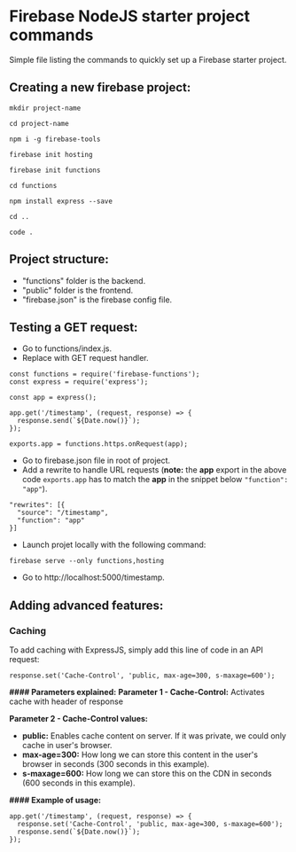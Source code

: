 # Firebase NodeJS starter project commands 

Simple file listing the commands to quickly set up a Firebase starter project. 

## Creating a new firebase project:
`mkdir project-name`

`cd project-name`

`npm i -g firebase-tools`

`firebase init hosting`

`firebase init functions`

`cd functions`

`npm install express --save`

`cd ..`

`code .`

## Project structure:
  - "functions" folder is the backend.
  - "public" folder is the frontend.
  - "firebase.json" is the firebase config file.

## Testing a GET request:
- Go to functions/index.js.
- Replace with GET request handler.

```
const functions = require('firebase-functions');
const express = require('express');

const app = express();

app.get('/timestamp', (request, response) => {
  response.send(`${Date.now()}`);
});

exports.app = functions.https.onRequest(app);
```

- Go to firebase.json file in root of project.
- Add a rewrite to handle URL requests (**note:** the **app** export in the above code `exports.app` has to match the **app** in the snippet below `"function": "app"`).

```
"rewrites": [{
  "source": "/timestamp",
  "function": "app"
}]
```

- Launch projet locally with the following command:

`firebase serve --only functions,hosting`

- Go to http://localhost:5000/timestamp.


## Adding advanced features:
### Caching
To add caching with ExpressJS, simply add this line of code in an API request:

`response.set('Cache-Control', 'public, max-age=300, s-maxage=600');`

__#### Parameters explained:__
**Parameter 1 - Cache-Control:** Activates cache with header of response

**Parameter 2 - Cache-Control values:** 
- **public:** Enables cache content on server. If it was private, we could only cache in user's browser. 
- **max-age=300:** How long we can store this content in the user's browser in seconds (300 seconds in this example). 
- **s-maxage=600:** How long we can store this on the CDN in seconds (600 seconds in this example). 

__#### Example of usage:__
```
app.get('/timestamp', (request, response) => {
  response.set('Cache-Control', 'public, max-age=300, s-maxage=600');
  response.send(`${Date.now()}`);
});
```